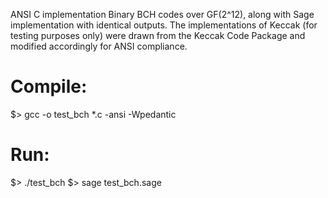 ANSI C implementation Binary BCH codes over GF(2^12), along with Sage implementation with identical outputs. The implementations of Keccak (for testing purposes only) were drawn from the Keccak Code Package and modified accordingly for ANSI compliance.

# Compile:
 $> gcc -o test_bch *.c -ansi -Wpedantic

# Run:
 $> ./test_bch
 $> sage test_bch.sage


